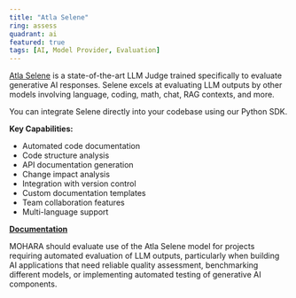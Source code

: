 ```yaml
---
title: "Atla Selene"
ring: assess
quadrant: ai
featured: true
tags: [AI, Model Provider, Evaluation]
---
```


[Atla Selene](https://atla-ai.com/) is a state-of-the-art LLM Judge trained specifically to evaluate generative AI responses. Selene excels at evaluating LLM outputs by other models involving language, coding, math, chat, RAG contexts, and more.

You can integrate Selene directly into your codebase using our Python SDK.

**Key Capabilities:**

- Automated code documentation
- Code structure analysis
- API documentation generation
- Change impact analysis
- Integration with version control
- Custom documentation templates
- Team collaboration features
- Multi-language support

**[Documentation](https://docs.atla.ai/)**

MOHARA should evaluate use of the Atla Selene model for projects requiring automated evaluation of LLM outputs, particularly when building AI applications that need reliable quality assessment, benchmarking different models, or implementing automated testing of generative AI components.
